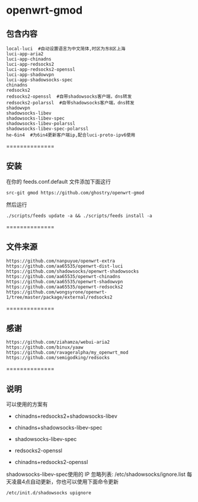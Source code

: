 # openwrt-gmod

包含内容
-------
    local-luci  #自动设置语言为中文简体,时区为东8区上海
    luci-app-aria2
    luci-app-chinadns
    luci-app-redsocks2
    luci-app-redsocks2-openssl
    luci-app-shadowvpn
    luci-app-shadowsocks-spec
    chinadns
    redsocks2
    redsocks2-openssl  #自带shadowsocks客户端，dns转发
    redsocks2-polarssl  #自带shadowsocks客户端，dns转发
    shadowvpn
    shadowsocks-libev
    shadowsocks-libev-spec
    shadowsocks-libev-polarssl
    shadowsocks-libev-spec-polarssl
    he-6in4  #为6in4更新客户端ip,配合luci-proto-ipv6使用

==============

安装
-------

在你的 feeds.conf.default 文件添加下面这行

    src-git gmod https://github.com/ghostry/openwrt-gmod

然后运行

    ./scripts/feeds update -a && ./scripts/feeds install -a

==============

文件来源
-------
    https://github.com/nanpuyue/openwrt-extra
    https://github.com/aa65535/openwrt-dist-luci
    https://github.com/shadowsocks/openwrt-shadowsocks
    https://github.com/aa65535/openwrt-chinadns
    https://github.com/aa65535/openwrt-shadowvpn
    https://github.com/aa65535/openwrt-redsocks2
    https://github.com/wongsyrone/openwrt-1/tree/master/package/external/redsocks2

==============

感谢
-------
    https://github.com/ziahamza/webui-aria2
    https://github.com/binux/yaaw
    https://github.com/ravageralpha/my_openwrt_mod
    https://github.com/semigodking/redsocks

==============

说明
-------
可以使用的方案有

 - chinadns+redsocks2+shadowsocks-libev

 - chinadns+shadowsocks-libev-spec

 - shadowsocks-libev-spec

 - redsocks2-openssl

 - chinadns+redsocks2-openssl

shadowsocks-libev-spec使用的 IP 忽略列表: /etc/shadowsocks/ignore.list 每天凌晨4点自动更新，你也可以使用下面命令更新

    /etc/init.d/shadowsocks upignore

